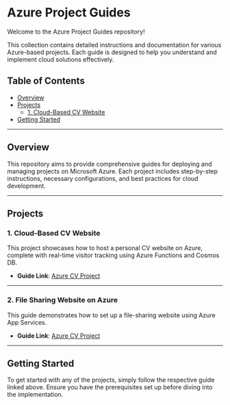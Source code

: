 # Azure Project Guides

Welcome to the Azure Project Guides repository!

This collection contains detailed instructions and documentation for various Azure-based projects. Each guide is designed to help you understand and implement cloud solutions effectively.

## Table of Contents

- [Overview](#overview)
- [Projects](#projects)
  - [1. Cloud-Based CV Website](#1-cloud-based-cv-website)
    <!-- Add links to other projects here -->
- [Getting Started](#getting-started)

---

## Overview

This repository aims to provide comprehensive guides for deploying and managing projects on Microsoft Azure. Each project includes step-by-step instructions, necessary configurations, and best practices for cloud development.

---

## Projects

### 1. Cloud-Based CV Website

This project showcases how to host a personal CV website on Azure, complete with real-time visitor tracking using Azure Functions and Cosmos DB.

- **Guide Link**: [Azure CV Project](https://github.com/your-username/your-repo-name/tree/main/Azure-CV) <!-- Replace with the actual path to your CV project -->

---

### 2. File Sharing Website on Azure

This guide demonstrates how to set up a file-sharing website using Azure App Services.

- **Guide Link**: [Azure CV Project](https://github.com/your-username/your-repo-name/tree/main/Azure-CV) <!-- Replace with the actual path to your CV project -->

---


## Getting Started

To get started with any of the projects, simply follow the respective guide linked above. Ensure you have the prerequisites set up before diving into the implementation.
